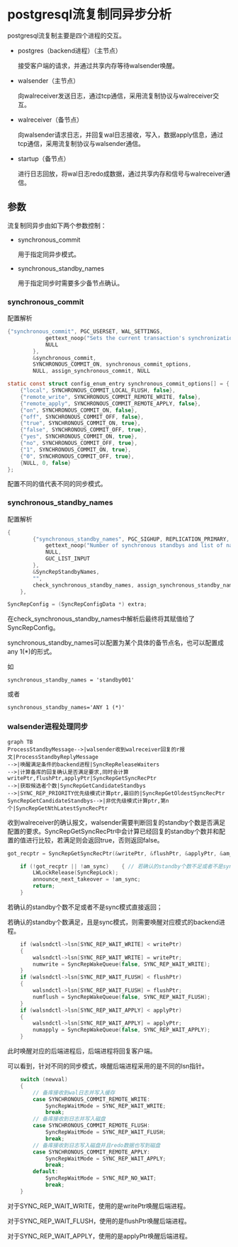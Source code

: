 # postgresql流复制同异步分析

postgresql流复制主要是四个进程的交互。

- postgres（backend进程）（主节点）
  
  接受客户端的请求，并通过共享内存等待walsender唤醒。

- walsender（主节点）
  
  向walreceiver发送日志，通过tcp通信，采用流复制协议与walreceiver交互。

- walreceiver（备节点）
  
  向walsender请求日志，并回复wal日志接收，写入，数据apply信息，通过tcp通信，采用流复制协议与walsender通信。

- startup（备节点）
  
  进行日志回放，将wal日志redo成数据，通过共享内存和信号与walreceiver通信。

## 参数

流复制同异步由如下两个参数控制：

- synchronous_commit
  
  用于指定同异步模式。

- synchronous_standby_names
  
  用于指定同步时需要多少备节点确认。

### synchronous_commit

配置解析

```c
{"synchronous_commit", PGC_USERSET, WAL_SETTINGS,
            gettext_noop("Sets the current transaction's synchronization level."),
            NULL
        },
        &synchronous_commit,
        SYNCHRONOUS_COMMIT_ON, synchronous_commit_options,
        NULL, assign_synchronous_commit, NULL
```

```c
static const struct config_enum_entry synchronous_commit_options[] = {
    {"local", SYNCHRONOUS_COMMIT_LOCAL_FLUSH, false},
    {"remote_write", SYNCHRONOUS_COMMIT_REMOTE_WRITE, false},
    {"remote_apply", SYNCHRONOUS_COMMIT_REMOTE_APPLY, false},
    {"on", SYNCHRONOUS_COMMIT_ON, false},
    {"off", SYNCHRONOUS_COMMIT_OFF, false},
    {"true", SYNCHRONOUS_COMMIT_ON, true},
    {"false", SYNCHRONOUS_COMMIT_OFF, true},
    {"yes", SYNCHRONOUS_COMMIT_ON, true},
    {"no", SYNCHRONOUS_COMMIT_OFF, true},
    {"1", SYNCHRONOUS_COMMIT_ON, true},
    {"0", SYNCHRONOUS_COMMIT_OFF, true},
    {NULL, 0, false}
};
```

配置不同的值代表不同的同步模式。

### synchronous_standby_names

配置解析

```c
{
        {"synchronous_standby_names", PGC_SIGHUP, REPLICATION_PRIMARY,
            gettext_noop("Number of synchronous standbys and list of names of potential synchronous ones."),
            NULL,
            GUC_LIST_INPUT
        },
        &SyncRepStandbyNames,
        "",
        check_synchronous_standby_names, assign_synchronous_standby_names, NULL
    },
```

```c
SyncRepConfig = (SyncRepConfigData *) extra;
```

在check_synchronous_standby_names中解析后最终将其赋值给了SyncRepConfig。

synchronous_standby_names可以配置为某个具体的备节点名，也可以配置成any 1(*)的形式。

如

```shell
synchronous_standby_names = 'standby001'
```

或者

```shell
synchronous_standby_names='ANY 1 (*)'
```

### walsender进程处理同步

```mermaid
graph TB
ProcessStandbyMessage-->|walsender收到walreceiver回复的r报文|ProcessStandbyReplyMessage
-->|唤醒满足条件的backend进程|SyncRepReleaseWaiters
-->|计算备库的回复确认是否满足要求,同时会计算writePtr,flushPtr,applyPtr|SyncRepGetSyncRecPtr
-->|获取候选者个数|SyncRepGetCandidateStandbys
-->|SYNC_REP_PRIORITY优先级模式计算ptr,最旧的|SyncRepGetOldestSyncRecPtr
SyncRepGetCandidateStandbys-->|非优先级模式计算ptr,第n个|SyncRepGetNthLatestSyncRecPtr
```

收到walreceiver的确认报文，walsender需要判断回复的standby个数是否满足配置的要求。SyncRepGetSyncRecPtr中会计算已经回复的standby个数并和配置的值进行比较，若满足则会返回true，否则返回false。

```c
got_recptr = SyncRepGetSyncRecPtr(&writePtr, &flushPtr, &applyPtr, &am_sync);
```

```c
    if (!got_recptr || !am_sync)	{ // 若确认的standby个数不足或者不是sync模式直接返回
		LWLockRelease(SyncRepLock);
		announce_next_takeover = !am_sync;
		return;
	}

```

若确认的standby个数不足或者不是sync模式直接返回；

若确认的standby个数满足，且是sync模式，则需要唤醒对应模式的backend进程。

```c
    if (walsndctl->lsn[SYNC_REP_WAIT_WRITE] < writePtr)
	{
		walsndctl->lsn[SYNC_REP_WAIT_WRITE] = writePtr;
		numwrite = SyncRepWakeQueue(false, SYNC_REP_WAIT_WRITE);
	}
	if (walsndctl->lsn[SYNC_REP_WAIT_FLUSH] < flushPtr)
	{
		walsndctl->lsn[SYNC_REP_WAIT_FLUSH] = flushPtr;
		numflush = SyncRepWakeQueue(false, SYNC_REP_WAIT_FLUSH);
	}
	if (walsndctl->lsn[SYNC_REP_WAIT_APPLY] < applyPtr)
	{
		walsndctl->lsn[SYNC_REP_WAIT_APPLY] = applyPtr;
		numapply = SyncRepWakeQueue(false, SYNC_REP_WAIT_APPLY);
	}
```

此时唤醒对应的后端进程后，后端进程将回复客户端。

可以看到，针对不同的同步模式，唤醒后端进程采用的是不同的lsn指针。

```c
    switch (newval)
	{
        // 备库接收到wal日志并写入缓存
		case SYNCHRONOUS_COMMIT_REMOTE_WRITE:
			SyncRepWaitMode = SYNC_REP_WAIT_WRITE;
			break;
        // 备库接收到日志并写入磁盘
		case SYNCHRONOUS_COMMIT_REMOTE_FLUSH:
			SyncRepWaitMode = SYNC_REP_WAIT_FLUSH;
			break;
        // 备库接收到日志写入磁盘并且redo数据也写到磁盘
		case SYNCHRONOUS_COMMIT_REMOTE_APPLY:
			SyncRepWaitMode = SYNC_REP_WAIT_APPLY;
			break;
		default:
			SyncRepWaitMode = SYNC_REP_NO_WAIT;
			break;
	}
```

对于SYNC_REP_WAIT_WRITE，使用的是writePtr唤醒后端进程。

对于SYNC_REP_WAIT_FLUSH，使用的是flushPtr唤醒后端进程。

对于SYNC_REP_WAIT_APPLY，使用的是applyPtr唤醒后端进程。



